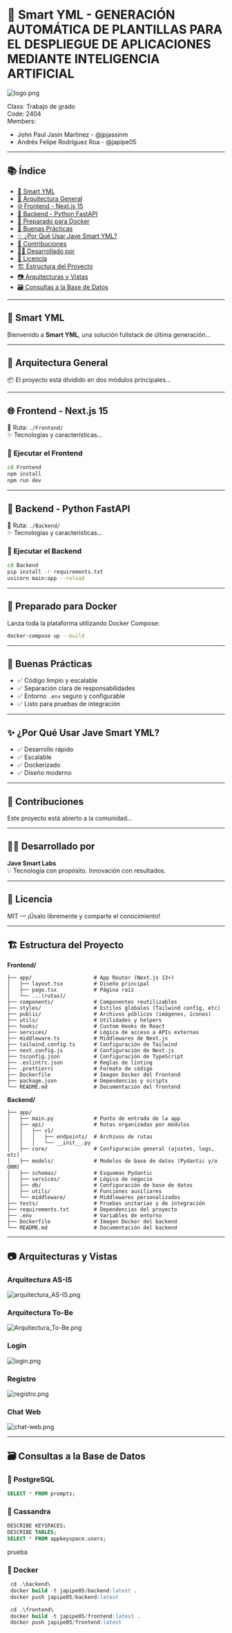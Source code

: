 
# 🚀 Smart YML - GENERACIÓN AUTOMÁTICA DE PLANTILLAS PARA EL DESPLIEGUE DE APLICACIONES MEDIANTE INTELIGENCIA ARTIFICIAL  

![logo.png](public/img/logo.png)

Class: Trabajo de grado  
Code: 2404  
Members:

- John Paul Jasin Martinez - @jpjassinm  
- Andrés Felipe Rodríguez Roa - @japipe05  

---

## 📚 Índice

- [🚀 Smart YML](#-smart-yml)
- [🧠 Arquitectura General](#-arquitectura-general)
- [🌐 Frontend - Next.js 15](#-frontend---nextjs-15)
- [🔧 Backend - Python FastAPI](#-backend---python-fastapi)
- [🐳 Preparado para Docker](#-preparado-para-docker)
- [🧪 Buenas Prácticas](#-buenas-prácticas)
- [✨ ¿Por Qué Usar Jave Smart YML?](#-por-qué-usar-jave-smart-yml)
- [🤝 Contribuciones](#-contribuciones)
- [👨‍💻 Desarrollado por](#-desarrollado-por)
- [📄 Licencia](#-licencia)
- [🏗️ Estructura del Proyecto](#️-estructura-del-proyecto)
- [📷 Arquitecturas y Vistas](#-arquitecturas-y-vistas)
- [🗃️ Consultas a la Base de Datos](#️-consultas-a-la-base-de-datos)

---

## 🚀 Smart YML 

Bienvenido a **Smart YML**, una solución fullstack de última generación...

---

## 🧠 Arquitectura General

📦 El proyecto está dividido en dos módulos principales...

---

## 🌐 Frontend - Next.js 15

📁 Ruta: `./Frontend/`  
✨ Tecnologías y características...

### 🚀 Ejecutar el Frontend

```bash
cd Frontend
npm install
npm run dev
```

---

## 🔧 Backend - Python FastAPI

📁 Ruta: `./Backend/`  
✨ Tecnologías y características...

### 🚀 Ejecutar el Backend

```bash
cd Backend
pip install -r requirements.txt
uvicorn main:app --reload
```

---

## 🐳 Preparado para Docker

Lanza toda la plataforma utilizando Docker Compose:

```bash
docker-compose up --build
```

---

## 🧪 Buenas Prácticas

- ✅ Código limpio y escalable  
- ✅ Separación clara de responsabilidades  
- ✅ Entorno `.env` seguro y configurable  
- ✅ Listo para pruebas de integración  

---

## ✨ ¿Por Qué Usar Jave Smart YML?

- ✅ Desarrollo rápido  
- ✅ Escalable  
- ✅ Dockerizado  
- ✅ Diseño moderno  

---

## 🤝 Contribuciones

Este proyecto está abierto a la comunidad...

---

## 👨‍💻 Desarrollado por

**Jave Smart Labs**  
💡 Tecnología con propósito. Innovación con resultados.

---

## 📄 Licencia

MIT — ¡Úsalo libremente y comparte el conocimiento!

---


## 🏗️ Estructura del Proyecto

**Frontend/**
```
├── app/                    # App Router (Next.js 13+)
│   ├── layout.tsx          # Diseño principal
│   ├── page.tsx            # Página raíz
│   └── ...(rutas)/
├── components/             # Componentes reutilizables
├── styles/                 # Estilos globales (Tailwind config, etc)
├── public/                 # Archivos públicos (imágenes, íconos)
├── utils/                  # Utilidades y helpers
├── hooks/                  # Custom Hooks de React
├── services/               # Lógica de acceso a APIs externas
├── middleware.ts           # Middlewares de Next.js
├── tailwind.config.ts      # Configuración de Tailwind
├── next.config.js          # Configuración de Next.js
├── tsconfig.json           # Configuración de TypeScript
├── .eslintrc.json          # Reglas de linting
├── .prettierrc             # Formato de código
├── Dockerfile              # Imagen Docker del Frontend
├── package.json            # Dependencias y scripts
└── README.md               # Documentación del frontend
```

**Backend/**
```
├── app/
│   ├── main.py             # Punto de entrada de la app
│   ├── api/                # Rutas organizadas por módulos
│   │   ├── v1/
│   │   │   ├── endpoints/  # Archivos de rutas
│   │   │   └── __init__.py
│   ├── core/               # Configuración general (ajustes, logs, etc)
│   ├── models/             # Modelos de base de datos (Pydantic y/o ORM)
│   ├── schemas/            # Esquemas Pydantic
│   ├── services/           # Lógica de negocio
│   ├── db/                 # Configuración de base de datos
│   ├── utils/              # Funciones auxiliares
│   └── middleware/         # Middlewares personalizados
├── tests/                  # Pruebas unitarias y de integración
├── requirements.txt        # Dependencias del proyecto
├── .env                    # Variables de entorno
├── Dockerfile              # Imagen Docker del backend
└── README.md               # Documentación del backend
```


---

## 📷 Arquitecturas y Vistas

### Arquitectura AS-IS  
![arquitectura_AS-IS.png](public/img/arquitectura_AS-IS.png)

### Arquitectura To-Be  
![Arquitectura_To-Be.png](public/img/Arquitectura_To-Be.png)

### Login  
![login.png](public/img/login.png)

### Registro  
![registro.png](public/img/registro.png)

### Chat Web  
![chat-web.png](public/img/chat-web.png)

---

## 🗃️ Consultas a la Base de Datos

### 🐘 PostgreSQL

```sql
SELECT * FROM prompts;
```

### 🔹 Cassandra

```sql
DESCRIBE KEYSPACES;
DESCRIBE TABLES;
SELECT * FROM appkeyspace.users;
```
prueba


### 🔹 Docker

```sql
 cd .\backend\
 docker build -t japipe05/backend:latest .
 docker push japipe05/backend:latest  

 cd .\frontend\  
 docker build -t japipe05/frontend:latest .
 docker push japipe05/frontend:latest  
```